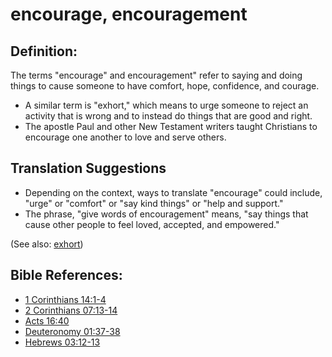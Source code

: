 # encourage, encouragement #

## Definition: ##

The terms "encourage" and encouragement" refer to saying and doing things to cause someone to have comfort, hope, confidence, and courage.

* A similar term is "exhort," which means to urge someone to reject an activity that is wrong and to instead do things that are good and right.
* The apostle Paul and other New Testament writers taught Christians to encourage one another to love and serve others.

## Translation Suggestions ##

* Depending on the context, ways to translate "encourage" could include, "urge" or "comfort" or "say kind things" or "help and support."
* The phrase, "give words of encouragement" means, "say things that cause other people to feel loved, accepted, and empowered."

(See also: [exhort](../kt/exhort.md))

## Bible References: ##

* [1 Corinthians 14:1-4](https://door43.org/en/bible/notes/1co/14/01)
* [2 Corinthians 07:13-14](https://door43.org/en/bible/notes/2co/07/13)
* [Acts 16:40](https://door43.org/en/bible/notes/act/16/40)
* [Deuteronomy 01:37-38](https://door43.org/en/bible/notes/deu/01/37)
* [Hebrews 03:12-13](https://door43.org/en/bible/notes/heb/03/12)

